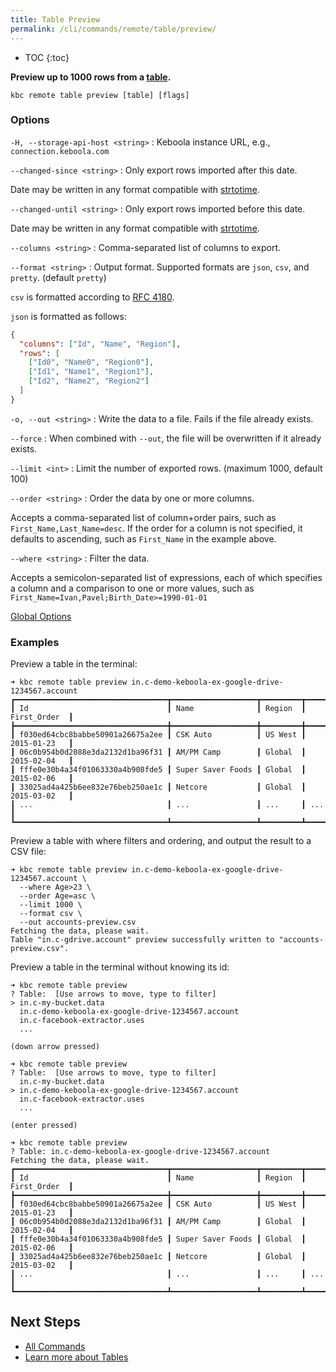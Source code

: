 ```yaml
---
title: Table Preview
permalink: /cli/commands/remote/table/preview/
---
```


* TOC
{:toc}

**Preview up to 1000 rows from a [table](https://help.keboola.com/storage/tables/).**

```
kbc remote table preview [table] [flags]
```

### Options

`-H, --storage-api-host <string>`
: Keboola instance URL, e.g., `connection.keboola.com`

`--changed-since <string>`
: Only export rows imported after this date.

  Date may be written in any format compatible with [strtotime](https://www.php.net/manual/en/function.strtotime.php).

`--changed-until <string>`
: Only export rows imported before this date.

  Date may be written in any format compatible with [strtotime](https://www.php.net/manual/en/function.strtotime.php).

`--columns <string>`
: Comma-separated list of columns to export.

`--format <string>`
: Output format. Supported formats are `json`, `csv`, and `pretty`. (default `pretty`)

  `csv` is formatted according to [RFC 4180](https://www.ietf.org/rfc/rfc4180.txt).

  `json` is formatted as follows:
  ```json
  {
    "columns": ["Id", "Name", "Region"],
    "rows": [
      ["Id0", "Name0", "Region0"],
      ["Id1", "Name1", "Region1"],
      ["Id2", "Name2", "Region2"]
    ]
  }
  ```

`-o, --out <string>`
: Write the data to a file. Fails if the file already exists.

`--force`
: When combined with `--out`, the file will be overwritten if it already exists.

`--limit <int>`
: Limit the number of exported rows. (maximum 1000, default 100)

`--order <string>`
: Order the data by one or more columns.
  
  Accepts a comma-separated list of column+order pairs, such as `First_Name,Last_Name=desc`.
  If the order for a column is not specified, it defaults to ascending, such as `First_Name` in the example above.

`--where <string>`
: Filter the data.

  Accepts a semicolon-separated list of expressions, each of which specifies a column and a comparison to one or more values, such as `First_Name=Ivan,Pavel;Birth_Date>=1990-01-01`

[Global Options](/cli/commands/#global-options)

### Examples

Preview a table in the terminal:
```
➜ kbc remote table preview in.c-demo-keboola-ex-google-drive-1234567.account
┏━━━━━━━━━━━━━━━━━━━━━━━━━━━━━━━━━━┳━━━━━━━━━━━━━━━━━━━┳━━━━━━━━━┳━━━━━━━━━━━━━━┓
┃ Id                               ┃ Name              ┃ Region  ┃ First_Order  ┃
┣━━━━━━━━━━━━━━━━━━━━━━━━━━━━━━━━━━╋━━━━━━━━━━━━━━━━━━━╋━━━━━━━━━╋━━━━━━━━━━━━━━┫
┃ f030ed64cbc8babbe50901a26675a2ee ┃ CSK Auto          ┃ US West ┃ 2015-01-23   ┃
┃ 06c0b954b0d2088e3da2132d1ba96f31 ┃ AM/PM Camp        ┃ Global  ┃ 2015-02-04   ┃
┃ fffe0e30b4a34f01063330a4b908fde5 ┃ Super Saver Foods ┃ Global  ┃ 2015-02-06   ┃
┃ 33025ad4a425b6ee832e76beb250ae1c ┃ Netcore           ┃ Global  ┃ 2015-03-02   ┃
┃ ...                              ┃ ...               ┃ ...     ┃ ...          ┃
┗━━━━━━━━━━━━━━━━━━━━━━━━━━━━━━━━━━┻━━━━━━━━━━━━━━━━━━━┻━━━━━━━━━┻━━━━━━━━━━━━━━┛
```

Preview a table with where filters and ordering, and output the result to a CSV
file:
```
➜ kbc remote table preview in.c-demo-keboola-ex-google-drive-1234567.account \
  --where Age>23 \
  --order Age=asc \
  --limit 1000 \
  --format csv \
  --out accounts-preview.csv
Fetching the data, please wait.
Table "in.c-gdrive.account" preview successfully written to "accounts-preview.csv".
```

Preview a table in the terminal without knowing its id:
```
➜ kbc remote table preview
? Table:  [Use arrows to move, type to filter]
> in.c-my-bucket.data
  in.c-demo-keboola-ex-google-drive-1234567.account
  in.c-facebook-extractor.uses
  ...

(down arrow pressed)

➜ kbc remote table preview
? Table:  [Use arrows to move, type to filter]
  in.c-my-bucket.data
> in.c-demo-keboola-ex-google-drive-1234567.account
  in.c-facebook-extractor.uses
  ...

(enter pressed)

➜ kbc remote table preview
? Table: in.c-demo-keboola-ex-google-drive-1234567.account
Fetching the data, please wait.
┏━━━━━━━━━━━━━━━━━━━━━━━━━━━━━━━━━━┳━━━━━━━━━━━━━━━━━━━┳━━━━━━━━━┳━━━━━━━━━━━━━━┓
┃ Id                               ┃ Name              ┃ Region  ┃ First_Order  ┃
┣━━━━━━━━━━━━━━━━━━━━━━━━━━━━━━━━━━╋━━━━━━━━━━━━━━━━━━━╋━━━━━━━━━╋━━━━━━━━━━━━━━┫
┃ f030ed64cbc8babbe50901a26675a2ee ┃ CSK Auto          ┃ US West ┃ 2015-01-23   ┃
┃ 06c0b954b0d2088e3da2132d1ba96f31 ┃ AM/PM Camp        ┃ Global  ┃ 2015-02-04   ┃
┃ fffe0e30b4a34f01063330a4b908fde5 ┃ Super Saver Foods ┃ Global  ┃ 2015-02-06   ┃
┃ 33025ad4a425b6ee832e76beb250ae1c ┃ Netcore           ┃ Global  ┃ 2015-03-02   ┃
┃ ...                              ┃ ...               ┃ ...     ┃ ...          ┃
┗━━━━━━━━━━━━━━━━━━━━━━━━━━━━━━━━━━┻━━━━━━━━━━━━━━━━━━━┻━━━━━━━━━┻━━━━━━━━━━━━━━┛
```

## Next Steps

- [All Commands](/cli/commands/)
- [Learn more about Tables](https://help.keboola.com/storage/tables/)
